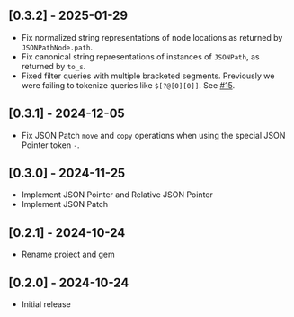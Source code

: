 ## [0.3.2] - 2025-01-29

- Fix normalized string representations of node locations as returned by `JSONPathNode.path`.
- Fix canonical string representations of instances of `JSONPath`, as returned by `to_s`.
- Fixed filter queries with multiple bracketed segments. Previously we were failing to tokenize queries like `$[?@[0][0]]`. See [#15](https://github.com/jg-rp/ruby-json-p3/issues/15).

## [0.3.1] - 2024-12-05

- Fix JSON Patch `move` and `copy` operations when using the special JSON Pointer token `-`.

## [0.3.0] - 2024-11-25

- Implement JSON Pointer and Relative JSON Pointer
- Implement JSON Patch

## [0.2.1] - 2024-10-24

- Rename project and gem

## [0.2.0] - 2024-10-24

- Initial release
